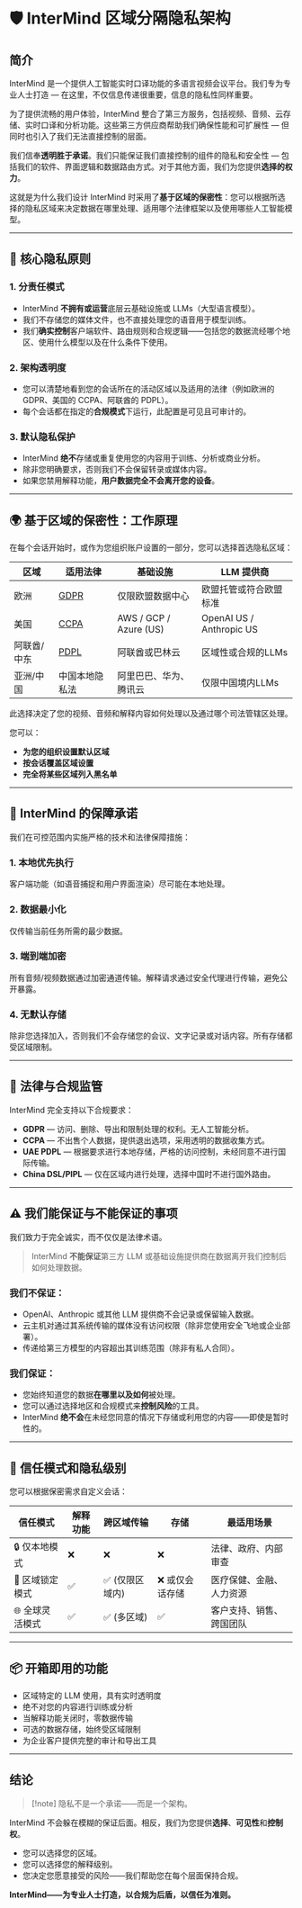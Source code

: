 # 🛡️ InterMind 区域分隔隐私架构

## 简介

InterMind 是一个提供人工智能实时口译功能的多语言视频会议平台。我们专为专业人士打造 — 在这里，不仅信息传递很重要，信息的隐私性同样重要。

为了提供流畅的用户体验，InterMind 整合了第三方服务，包括视频、音频、云存储、实时口译和分析功能。这些第三方供应商帮助我们确保性能和可扩展性 — 但同时也引入了我们无法直接控制的层面。

我们信奉**透明胜于承诺**。我们只能保证我们直接控制的组件的隐私和安全性 — 包括我们的软件、界面逻辑和数据路由方式。对于其他方面，我们为您提供**选择的权力**。

这就是为什么我们设计 InterMind 时采用了**基于区域的保密性**：您可以根据所选择的隐私区域来决定数据在哪里处理、适用哪个法律框架以及使用哪些人工智能模型。

---

## 🎯 核心隐私原则

### 1. **分责任模式**

- InterMind **不拥有或运营**底层云基础设施或 LLMs（大型语言模型）。
- 我们不存储您的媒体文件，也不直接处理您的语音用于模型训练。
- 我们**确实控制**客户端软件、路由规则和合规逻辑——包括您的数据流经哪个地区、使用什么模型以及在什么条件下使用。

### 2. **架构透明度**

- 您可以清楚地看到您的会话所在的活动区域以及适用的法律（例如欧洲的 GDPR、美国的 CCPA、阿联酋的 PDPL）。
- 每个会话都在指定的**合规模式**下运行，此配置是可见且可审计的。

### 3. **默认隐私保护**

- InterMind **绝不**存储或重复使用您的内容用于训练、分析或商业分析。
- 除非您明确要求，否则我们不会保留转录或媒体内容。
- 如果您禁用解释功能，**用户数据完全不会离开您的设备**。

---

## 🌍 基于区域的保密性：工作原理

在每个会话开始时，或作为您组织账户设置的一部分，您可以选择首选隐私区域：

| 区域        | 适用法律                                                                                    | 基础设施                     | LLM 提供商                |
| ------------- | ------------------------------------------------------------------------------------------ | ---------------------------- | ------------------------- |
| 欧洲        | [GDPR](https://gdpr.eu)                                                                    | 仅限欧盟数据中心             | 欧盟托管或符合欧盟标准    |
| 美国        | [CCPA](https://oag.ca.gov/privacy/ccpa)                                                    | AWS / GCP / Azure (US)       | OpenAI US / Anthropic US  |
| 阿联酋/中东 | [PDPL](https://www.signzy.com/data-privacy-laws-in-the-uae-2025-everything-you-need-to-know/) | 阿联酋或巴林云              | 区域性或合规的LLMs        |
| 亚洲/中国   | 中国本地隐私法                                                                              | 阿里巴巴、华为、腾讯云       | 仅限中国境内LLMs          |

此选择决定了您的视频、音频和解释内容如何处理以及通过哪个司法管辖区处理。

您可以：

- **为您的组织设置默认区域**
- **按会话覆盖区域设置**
- **完全将某些区域列入黑名单**

---

## 🔐 InterMind 的保障承诺

我们在可控范围内实施严格的技术和法律保障措施：

### 1. **本地优先执行**

客户端功能（如语音捕捉和用户界面渲染）尽可能在本地处理。

### 2. **数据最小化**

仅传输当前任务所需的最少数据。

### 3. **端到端加密**

所有音频/视频数据通过加密通道传输。解释请求通过安全代理进行传输，避免公开暴露。

### 4. **无默认存储**

除非您选择加入，否则我们不会存储您的会议、文字记录或对话内容。所有存储都受区域限制。

---

## 📜 法律与合规监管

InterMind 完全支持以下合规要求：

- **GDPR** — 访问、删除、导出和限制处理的权利。无人工智能分析。
- **CCPA** — 不出售个人数据，提供退出选项，采用透明的数据收集方式。
- **UAE PDPL** — 根据要求进行本地存储，严格的访问控制，未经同意不进行国际传输。
- **China DSL/PIPL** — 仅在区域内进行处理，选择中国时不进行国外路由。

---

## ⚠️ 我们能保证与不能保证的事项

我们致力于完全诚实，而不仅仅是法律术语。

> InterMind **不能保证**第三方 LLM 或基础设施提供商在数据离开我们控制后如何处理数据。

### 我们不保证：

- OpenAI、Anthropic 或其他 LLM 提供商不会记录或保留输入数据。
- 云主机对通过其系统传输的媒体没有访问权限（除非您使用安全飞地或企业部署）。
- 传递给第三方模型的内容超出其训练范围（除非有私人合同）。

### 我们保证：

- 您始终知道您的数据**在哪里以及如何**被处理。
- 您可以通过选择地区和合规模式来**控制风险**的工具。
- InterMind **绝不会**在未经您同意的情况下存储或利用您的内容——即使是暂时性的。

---

## 🔧 信任模式和隐私级别

您可以根据保密需求自定义会话：

| 信任模式       | 解释功能 | 跨区域传输 | 存储               | 最适用场景                 |
| ---------------- | -------- | ---------- | ------------------ | -------------------------- |
| 🔒 仅本地模式    | ❌       | ❌         | ❌                 | 法律、政府、内部审查       |
| 🔐 区域锁定模式  | ✅       | ✅ (仅限区域内) | ❌ 或仅会话存储   | 医疗保健、金融、人力资源   |
| 🌐 全球灵活模式  | ✅       | ✅ (多区域)    | ✅                 | 客户支持、销售、跨国团队   |

---

## 📦 开箱即用的功能

- 区域特定的 LLM 使用，具有实时透明度
- 绝不对您的内容进行训练或分析
- 当解释功能关闭时，零数据传输
- 可选的数据存储，始终受区域限制
- 为企业客户提供完整的审计和导出工具

---

## 结论

> [!note] 隐私不是一个承诺——而是一个架构。

InterMind 不会躲在模糊的保证后面。相反，我们为您提供**选择**、**可见性**和**控制权**。

- 您可以选择您的区域。
- 您可以选择您的解释级别。
- 您决定您愿意接受的风险——我们帮助您在每个层面保持合规。

**InterMind——为专业人士打造，以合规为后盾，以信任为准则。**